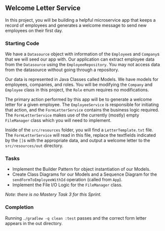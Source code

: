 ## Welcome Letter Service

In this project, you will be building a helpful microservice app that keeps a 
record of employees and generates a welcome message to send new employees on their
first day.

### Starting Code

We have a `Datasource` object with information of the `Employee`s and 
`Company`s that we will seed our app with. Our application can extract 
employee data from the `Datasource` using the `EmployeeRepository`. You
may not access data from the datasource without going through a repository.

Our data is represented in Java Classes called Models. We have models for
employees, companies, and roles. You will be modifying the `Company` and 
`Employee` class in this project, the `Role` enum requires no modifications.

The primary action performed by this app will be to generate a welcome letter
for a given employee. The `EmployeeService` is responsible for initiating that
action, and the `FormLetterService` contains the business logic required.
The `FormLetterService` makes use of the currently (mostly) empty `FileManager`
class which you will need to implement.

Inside of the `src/resources` folder, you will find a `LetterTemplate.txt` file.
The `FormLetterService` will read in this file, replace the textfields indicated
by the `[]`s with the appropriate data, and output a welcome letter to the
`src/resources/out` directory.

### Tasks

* Implement the Builder Pattern for object instantiation of our Models.
* Create Class Diagrams for our Models and a Sequence Diagram for the
`sendFormToEmployeeWithId` operation (called from `App`).
* Implement the File I/O Logic for the `FileManager` class. 

*Note: there is no Mastery Task 3 for this Sprint.*

### Completion

Running `./gradlew -q clean :test` passes and the correct form letter 
appears in the out directory.